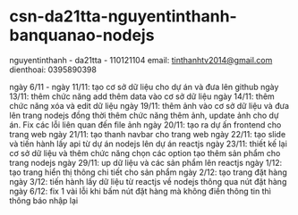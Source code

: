 # csn-da21tta-nguyentinthanh-banquanao-nodejs
nguyentinthanh - da21tta - 110121104
email: tinthanhtv2014@gmail.com
dienthoai: 0395890398

ngày 6/11 - ngày 11/11: tạo cơ sở dữ liệu cho dự án và đưa lên github
ngày 13/11: thêm chức năng add thêm data vào cơ sở dữ liệu
ngày 14/11: thêm chức năng xóa và edit dữ liệu
ngày 19/11: thêm ảnh vào cơ sở dữ liệu và đưa lên trang nodejs đồng thời thêm chức năng thêm ảnh, update ảnh cho dự án. Fix các lỗi liên quan đến file ảnh 
ngày 20/11: tạo ra dự ấn frontend cho trang web
ngày 21/11: tạo thanh navbar cho trang web
ngày 22/11: tạo slide và tiến hành lấy api từ dự án nodejs lên dự án reactjs
ngày 23/11: thiết kế lại cơ sở dữ liệu và thêm chức năng chọn các option tạo thêm sản phẩm cho trang nodejs
ngày 29/11: up dữ liệu và các sản phẩm lên reactjs
ngày 1/12: tạo trang hiển thị thông chi tiết cho sản phẩm
ngày 2/12: tạo trang đặt hàng
ngày 3/12: tiến hành lấy dữ liệu từ reactjs về nodejs thông qua nút đặt hàng
ngày 6/12: fix 1 vài lỗi khi bấm nút đặt hàng mà không điền thông tin thì thông báo nhập lại
